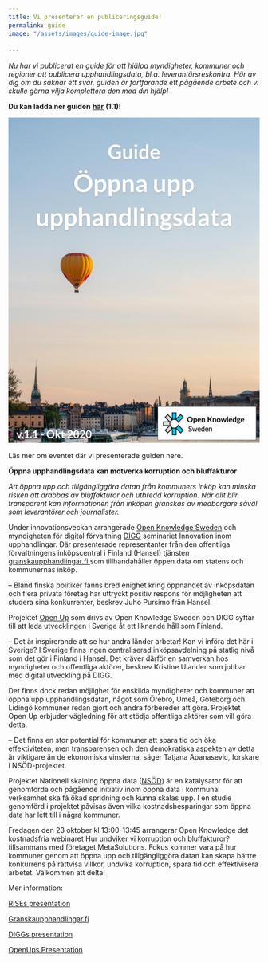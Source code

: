 ```yaml
---
title: Vi presenterar en publiceringsguide!
permalink: guide
image: "/assets/images/guide-image.jpg"

---
```

_Nu har vi publicerat en guide för att hjälpa myndigheter, kommuner och regioner att publicera upphandlingsdata, bl.a. leverantörsreskontra. Hör av dig om du saknar ett svar, guiden är fortfarande ett pågående arbete och vi skulle gärna vilja komplettera den med din hjälp!_

**Du kan ladda ner guiden** [**här**](/assets/documents/guide.pdf) **(1.1)!**

![](/assets/images/guide-image.jpg)

Läs mer om eventet där vi presenterade guiden nere.

**Öppna upphandlingsdata kan motverka korruption och bluffakturor**

_Att öppna upp och tillgängliggöra datan från kommuners inköp kan minska risken att drabbas av bluffakturor och utbredd korruption. När allt blir transparent kan informationen från inköpen granskas av medborgare såväl som leverantörer och journalister._

Under innovationsveckan arrangerade [Open Knowledge Sweden](https://sites.google.com/view/oksweden/home) och myndigheten för digital förvaltning [DIGG](https://www.digg.se/) seminariet Innovation inom upphandlingar. Där presenterade representanter från den offentliga förvaltningens inköpscentral i Finland (Hansel) tjänsten [granskaupphandlingar.fi ](https://www.granskaupphandlingar.fi/)som tillhandahåller öppen data om statens och kommunernas inköp.

– Bland finska politiker fanns bred enighet kring öppnandet av inköpsdatan och flera privata företag har uttryckt positiv respons för möjligheten att studera sina konkurrenter, beskrev Juho Pursimo från Hansel.

Projektet [Open Up](https://openup.open-knowledge.se/) som drivs av Open Knowledge Sweden och DIGG syftar till att leda utvecklingen i Sverige åt ett liknande håll som Finland.

– Det är inspirerande att se hur andra länder arbetar! Kan vi införa det här i Sverige? I Sverige finns ingen centraliserad inköpsavdelning på statlig nivå som det gör i Finland i Hansel. Det kräver därför en samverkan hos myndigheter och offentliga aktörer, beskrev Kristine Ulander som jobbar med digital utveckling på DIGG.

Det finns dock redan möjlighet för enskilda myndigheter och kommuner att öppna upp upphandlingsdatan, något som Örebro, Umeå, Göteborg och Lidingö kommuner redan gjort och andra förbereder att göra. Projektet Open Up erbjuder vägledning för att stödja offentliga aktörer som vill göra detta.

– Det finns en stor potential för kommuner att spara tid och öka effektiviteten, men transparensen och den demokratiska aspekten av detta är viktigare än de ekonomiska vinsterna, säger Tatjana Apanasevic, forskare i NSÖD-projektet.

Projektet Nationell skalning öppna data ([NSÖD)](https://www.ri.se/sv/vad-vi-gor/projekt/nationell-skalning-oppna-data) är en katalysator för att genomförda och pågående initiativ inom öppna data i kommunal verksamhet ska få ökad spridning och kunna skalas upp. I en studie genomförd i projektet påvisas även vilka kostnadsbesparingar som öppna data har lett till i några kommuner.

Fredagen den 23 oktober kl 13:00-13:45 arrangerar Open Knowledge det kostnadsfria webinaret [Hur undviker vi korruption och bluffakturor?](https://entryscape.com/sv/portfolio-item/webinar-hur-undviker-vi-korruption-och-bluffakturor/) tillsammans med företaget MetaSolutions. Fokus kommer vara på hur kommuner genom att öppna upp och tillgängliggöra datan kan skapa bättre konkurrens på rättvisa villkor, undvika korruption, spara tid och effektivisera arbetet. Välkommen att delta!

Mer information:

[RISEs presentation](https://drive.google.com/file/d/1kVAsigv3O-yemiT_CbzHIRxyMzyXB5U7/view?usp=sharing "RISE NSÖD")

[Granskaupphandlingar.fi](https://drive.google.com/file/d/1AxJnrXEegJf_NnWQq781tQoLFWZHmfW2/view?usp=sharing "Finland Experience")

[DIGGs presentation](https://drive.google.com/file/d/1MjTEY80iYfcmHALK-WjZazlpbBUenatI/view?usp=sharing "DIGG Strategy")

[OpenUps Presentation](https://drive.google.com/file/d/1Za37mz_fZ3BdBhN5zJleqe-MvSiWsJKt/view?usp=sharing "OpenUp")
